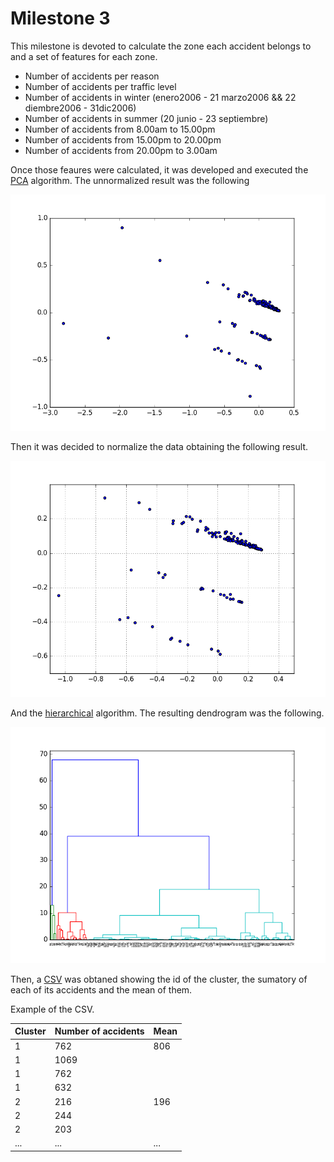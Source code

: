 # Milestone 3

This milestone is devoted to calculate the zone each accident belongs to and a set of features for each zone.

* Number of accidents per reason
* Number of accidents per traffic level
* Number of accidents in winter (enero2006 - 21 marzo2006 && 22 diembre2006 - 31dic2006)
* Number of accidents in summer (20 junio - 23 septiembre)
* Number of accidents from 8.00am to 15.00pm
* Number of accidents from 15.00pm to 20.00pm
* Number of accidents from 20.00pm to 3.00am

Once those feaures were calculated, it was developed and executed the [PCA](https://en.wikipedia.org/wiki/Principal_component_analysis) algorithm. The unnormalized result was the following

![PCA](out/pca_unnormalized.png)

Then it was decided to normalize the data obtaining the following result.

![PCA](out/pca_normalized.png)

And the  [hierarchical](https://en.wikipedia.org/wiki/Hierarchical_clustering) algorithm. The resulting dendrogram was the following.

![hierarchical](out/hierarchical.png)

Then, a [CSV](out/inc2006acc_zone.csv) was obtaned showing the id of the cluster, the sumatory of each of its accidents and the mean of them.

Example of the CSV.

|Cluster|Number of accidents|Mean|
|-------|-------------------|----|
|1|762|806|
|1|1069| |
|1|762| |
|1|632| |
|2|216|196|
|2|244| |
|2|203| |
|...|...|...|
